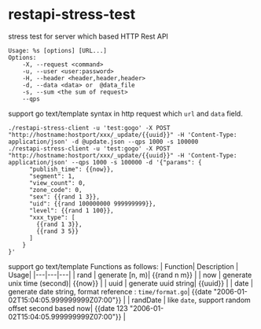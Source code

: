 # restapi-stress-test
stress test for server which based HTTP Rest API

```shell
Usage: %s [options] [URL...]
Options:
	-X, --request <command>
	-u, --user <user:password>
	-H, --header <header,header,header>
	-d, --data <data> or  @data_file
	-s, --sum <the sum of request>
	--qps
```

support go text/template syntax in http request which `url` and `data` field.

```
./restapi-stress-client -u 'test:gogo' -X POST "http://hostname:hostport/xxx/_update/{{uuid}}" -H 'Content-Type: application/json' -d @update.json --qps 1000 -s 100000
./restapi-stress-client -u 'test:gogo' -X POST "http://hostname:hostport/xxx/_update/{{uuid}}" -H 'Content-Type: application/json' --qps 1000 -s 100000 -d '{"params": {
      "publish_time": {{now}},
      "segment": 1,
      "view_count": 0,
      "zone_code": 0,
      "sex": {{rand 1 3}},
      "uid": {{rand 100000000 999999999}},
      "level": {{rand 1 100}},
      "xxx_type": [
        {{rand 1 3}},
        {{rand 3 5}}
      ]
    }
}'
```

support go text/template Functions as follows:
| Function| Description | Usage|
|---|---|---|
| rand | generate [n, m)| {{rand n m}} |
| now | generate unix time (second)| {{now}} |
| uuid | generate uuid string| {{uuid}} |
| date | generate date string, format reference : `time/format.go`| {{date "2006-01-02T15:04:05.999999999Z07:00"}} |
| randDate | like `date`, support random offset second based now| {{date 123 "2006-01-02T15:04:05.999999999Z07:00"}} |
